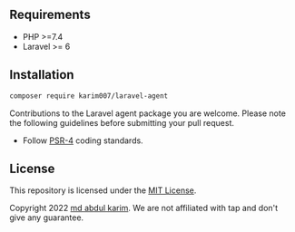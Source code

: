 ## Requirements

- PHP >=7.4
- Laravel >= 6


## Installation

```bash
composer require karim007/laravel-agent
```

Contributions to the Laravel agent package you are welcome. Please note the following guidelines before submitting your pull
request.

- Follow [PSR-4](http://www.php-fig.org/psr/psr-4/) coding standards.

## License

This repository is licensed under the [MIT License](http://opensource.org/licenses/MIT).

Copyright 2022 [md abdul karim](https://github.com/karim-007). We are not affiliated with tap and don't give any guarantee.
